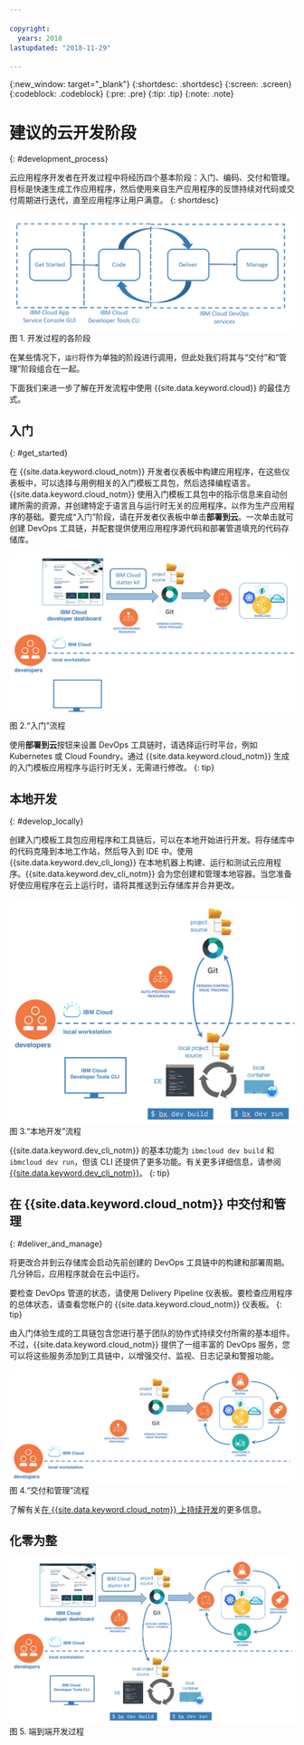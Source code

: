 ```yaml
---

copyright:
  years: 2018
lastupdated: "2018-11-29"

---
```


{:new_window: target="_blank"}
{:shortdesc: .shortdesc}
{:screen: .screen}
{:codeblock: .codeblock}
{:pre: .pre}
{:tip: .tip}
{:note: .note}

# 建议的云开发阶段
{: #development_process}

云应用程序开发者在开发过程中将经历四个基本阶段：入门、编码、交付和管理。目标是快速生成工作应用程序，然后使用来自生产应用程序的反馈持续对代码或交付周期进行迭代，直至应用程序让用户满意。
{: shortdesc}

![开发流程](images/dev_flow_overview.png "开发流程") 图 1. 开发过程的各阶段

在某些情况下，`运行`将作为单独的阶段进行调用，但此处我们将其与“交付”和“管理”阶段组合在一起。

下面我们来进一步了解在开发流程中使用 {{site.data.keyword.cloud}} 的最佳方式。

## 入门
{: #get_started}

在 {{site.data.keyword.cloud_notm}} 开发者仪表板中构建应用程序，在这些仪表板中，可以选择与用例相关的入门模板工具包，然后选择编程语言。{{site.data.keyword.cloud_notm}} 使用入门模板工具包中的指示信息来自动创建所需的资源，并创建特定于语言且与运行时无关的应用程序，以作为生产应用程序的基础。要完成“入门”阶段，请在开发者仪表板中单击**部署到云**。一次单击就可创建 DevOps 工具链，并配套提供使用应用程序源代码和部署管道填充的代码存储库。

![入门](images/dev_get_started.png "入门") 图 2.“入门”流程

使用**部署到云**按钮来设置 DevOps 工具链时，请选择运行时平台，例如 Kubernetes 或 Cloud Foundry。通过 {{site.data.keyword.cloud_notm}} 生成的入门模板应用程序与运行时无关，无需进行修改。
{: tip}

## 本地开发
{: #develop_locally}

创建入门模板工具包应用程序和工具链后，可以在本地开始进行开发。将存储库中的代码克隆到本地工作站，然后导入到 IDE 中。使用 {{site.data.keyword.dev_cli_long}} 在本地机器上构建、运行和测试云应用程序。{{site.data.keyword.dev_cli_notm}} 会为您创建和管理本地容器。当您准备好使应用程序在云上运行时，请将其推送到云存储库并合并更改。

![本地开发](images/dev_code_locally.png "本地开发") 图 3.“本地开发”流程

{{site.data.keyword.dev_cli_notm}} 的基本功能为 `ibmcloud dev build` 和 `ibmcloud dev run`，但该 CLI 还提供了更多功能。有关更多详细信息，请参阅 [{{site.data.keyword.dev_cli_notm}}](/docs/cli/index.html#overview)。
{: tip}

## 在 {{site.data.keyword.cloud_notm}} 中交付和管理
{: #deliver_and_manage}

将更改合并到云存储库会启动先前创建的 DevOps 工具链中的构建和部署周期。几分钟后，应用程序就会在云中运行。

要检查 DevOps 管道的状态，请使用 Delivery Pipeline 仪表板。要检查应用程序的总体状态，请查看您帐户的 {{site.data.keyword.cloud_notm}} 仪表板。
{: tip}

由入门体验生成的工具链包含您进行基于团队的协作式持续交付所需的基本组件。不过，{{site.data.keyword.cloud_notm}} 提供了一组丰富的 DevOps 服务，您可以将这些服务添加到工具链中，以增强交付、监视、日志记录和警报功能。

![交付和管理](images/dev_deliver_and_manage.png "交付和管理") 图 4.“交付和管理”流程

了解有关[在 {{site.data.keyword.cloud_notm}} 上持续开发](/docs/services/ContinuousDelivery/index.html#cd_getting_started)的更多信息。

## 化零为整

![过程详细信息](images/dev_process_detail.png "过程详细信息") 图 5. 端到端开发过程
